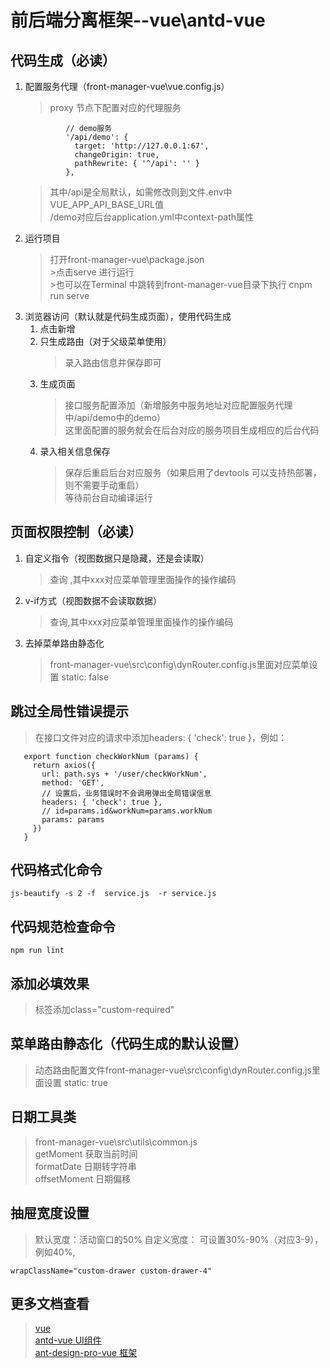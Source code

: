 # 前后端分离框架--vue\antd-vue 
## 代码生成（必读） 
1. 配置服务代理（front-manager-vue\vue.config.js）
    >proxy 节点下配置对应的代理服务  
    ````
             // demo服务
             '/api/demo': {
               target: 'http://127.0.0.1:67',
               changeOrigin: true,
               pathRewrite: { '^/api': '' }
             },
    ````
   >其中/api是全局默认，如需修改则到文件.env中VUE_APP_API_BASE_URL值  
/demo对应后台application.yml中context-path属性  
2. 运行项目
    >打开front-manager-vue\package.json  
           >点击serve 进行运行  
           >也可以在Terminal 中跳转到front-manager-vue目录下执行 cnpm run serve  
3. 浏览器访问（默认就是代码生成页面），使用代码生成
    1. 点击新增
    2. 只生成路由（对于父级菜单使用） 
        > 录入路由信息并保存即可
    3. 生成页面
        > 接口服务配置添加（新增服务中服务地址对应配置服务代理中/api/demo中的demo）  
        这里面配置的服务就会在后台对应的服务项目生成相应的后台代码
    4. 录入相关信息保存
        > 保存后重启后台对应服务（如果启用了devtools 可以支持热部署，则不需要手动重启）  
        等待前台自动编译运行
## 页面权限控制（必读）
1. 自定义指令（视图数据只是隐藏，还是会读取）
    > <a-button v-authorize:xxx >查询</a-button> ,其中xxx对应菜单管理里面操作的操作编码
2. v-if方式（视图数据不会读取数据）
    ><a-button v-if="$authorize('xxx')" >查询</a-button>,其中xxx对应菜单管理里面操作的操作编码
3. 去掉菜单路由静态化
    >front-manager-vue\src\config\dynRouter.config.js里面对应菜单设置 static: false
## 跳过全局性错误提示   
> 在接口文件对应的请求中添加headers: { 'check': true }，例如：
```
   export function checkWorkNum (params) {
     return axios({
       url: path.sys + '/user/checkWorkNum',
       method: 'GET',
       // 设置后，业务错误时不会调用弹出全局错误信息
       headers: { 'check': true },
       // id=params.id&workNum=params.workNum
       params: params
     })
   }
```
## 代码格式化命令  
  ```js-beautify -s 2 -f  service.js  -r service.js```
## 代码规范检查命令  
   ```npm run lint```
## 添加必填效果
> 标签添加class="custom-required"  
## 菜单路由静态化（代码生成的默认设置）
> 动态路由配置文件front-manager-vue\src\config\dynRouter.config.js里面设置 static: true
## 日期工具类
> front-manager-vue\src\utils\common.js  
> getMoment 获取当前时间  
> formatDate 日期转字符串  
> offsetMoment 日期偏移  
## 抽屉宽度设置
> 默认宽度：活动窗口的50%
> 自定义宽度： 可设置30%-90%（对应3-9），例如40%,
````
wrapClassName="custom-drawer custom-drawer-4"
````
## 更多文档查看   
> [vue](https://cn.vuejs.org/v2/guide/components.html)  
> [antd-vue UI组件](https://vue.ant.design/)  
> [ant-design-pro-vue 框架](https://github.com/sendya/ant-design-pro-vue)
